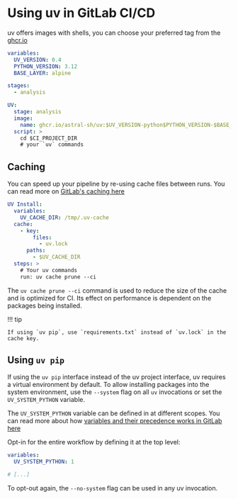 # Using uv in GitLab CI/CD

uv offers images with shells, you can choose your preferred tag from the
[ghcr.io](https://github.com/astral-sh/uv/pkgs/container/uv)

```yaml title="gitlab-ci.yml
variables:
  UV_VERSION: 0.4
  PYTHON_VERSION: 3.12
  BASE_LAYER: alpine

stages:
  - analysis

UV:
  stage: analysis
  image:
    name: ghcr.io/astral-sh/uv:$UV_VERSION-python$PYTHON_VERSION-$BASE_LAYER
  script: >
    cd $CI_PROJECT_DIR
    # your `uv` commands
```

## Caching

You can speed up your pipeline by re-using cache files between runs. You can read more on
[GitLab's caching here](https://docs.gitlab.com/ee/ci/caching/)

```yaml
UV Install:
  variables:
    UV_CACHE_DIR: /tmp/.uv-cache
  cache:
    - key:
        files:
          - uv.lock
      paths:
        - $UV_CACHE_DIR
  steps: >
    # Your uv commands
    run: uv cache prune --ci
```

The `uv cache prune --ci` command is used to reduce the size of the cache and is optimized for CI.
Its effect on performance is dependent on the packages being installed.

!!! tip

    If using `uv pip`, use `requirements.txt` instead of `uv.lock` in the cache key.

## Using `uv pip`

If using the `uv pip` interface instead of the uv project interface, uv requires a virtual
environment by default. To allow installing packages into the system environment, use the `--system`
flag on all `uv` invocations or set the `UV_SYSTEM_PYTHON` variable.

The `UV_SYSTEM_PYTHON` variable can be defined in at different scopes. You can read more about
how [variables and their precedence works in GitLab here](https://docs.gitlab.com/ee/ci/variables/)

Opt-in for the entire workflow by defining it at the top level:

```yaml title="gitlab-ci.yml"
variables:
  UV_SYSTEM_PYTHON: 1

# [...]
```

To opt-out again, the `--no-system` flag can be used in any uv invocation.

